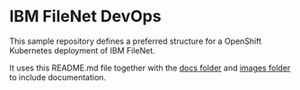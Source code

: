 # IBM FileNet DevOps

This sample repository defines a preferred structure for a OpenShift Kubernetes
deployment of IBM FileNet.

It uses this README.md file together with the [docs folder](./xdocs) and [images
folder](/xdocs/images/) to include documentation.
